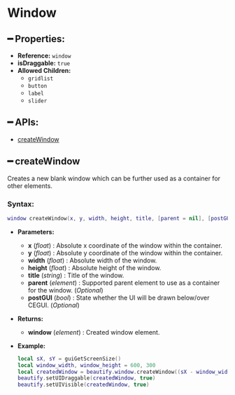 # Window

## ━ Properties:

* **Reference:** `window`
* **isDraggable:** `true`
* **Allowed Children:**
  * `gridlist`
  * `button`
  * `label`
  * `slider`

## ━ APIs:

* [createWindow](https://github.com/OvileAmriam/MTA-Beautify-Library/wiki/Window#-createwindow)

## ━ createWindow

Creates a new blank window which can be further used as a container for other elements.

### **Syntax:**

```lua
window createWindow(x, y, width, height, title, [parent = nil], [postGUI = false])
```

* **Parameters:**
  * **x** \(_float_\) : Absolute x coordinate of the window within the container.
  * **y** \(_float_\) : Absolute y coordinate of the window within the container.
  * **width** \(_float_\) : Absolute width of the window.
  * **height** \(_float_\) : Absolute height of the window.
  * **title** \(_string_\) : Title of the window.
  * **parent** \(_element_\) : Supported parent element to use as a container for the window. \(_Optional_\)
  * **postGUI** \(_bool_\) : State whether the UI will be drawn below/over CEGUI. \(_Optional_\)
* **Returns:**
  * **window** \(_element_\) : Created window element.
* **Example:**

  ```lua
  local sX, sY = guiGetScreenSize()
  local window_width, window_height = 600, 300
  local createdWindow = beautify.window.createWindow((sX - window_width)/2, (sY - window_height)/2, window_width, window_height, "Window #1", nil, false)
  beautify.setUIDraggable(createdWindow, true)
  beautify.setUIVisible(createdWindow, true)
  ```

